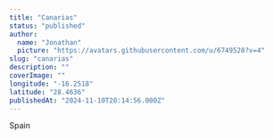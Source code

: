 ```yaml
---
title: "Canarias"
status: "published"
author:
  name: "Jonathan"
  picture: "https://avatars.githubusercontent.com/u/6749520?v=4"
slug: "canarias"
description: ""
coverImage: ""
longitude: "-16.2518"
latitude: "28.4636"
publishedAt: "2024-11-10T20:14:56.000Z"
---
```


Spain
